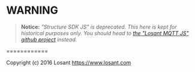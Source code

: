 WARNING
===============

> **Notice:** *"Structure SDK JS" is deprecated. This here is kept for historical purposes only. You should head to [the "Losant MQTT JS" github project](https://github.com/Losant/losant-mqtt-js) instead.*

============

Copyright (c) 2016 Losant
https://www.losant.com
